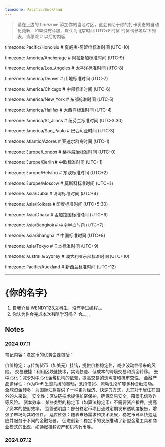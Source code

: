 ```yaml
---
timezone: Pacific/Auckland
---
```


> 请在上边的 timezone 添加你的当地时区，这会有助于你的打卡状态的自动化更新，如果没有添加，默认为北京时间 UTC+8 时区
> 时区请参考以下列表，请移除 # 以后的内容

timezone: Pacific/Honolulu # 夏威夷-阿留申标准时间 (UTC-10)

timezone: America/Anchorage # 阿拉斯加标准时间 (UTC-9)

timezone: America/Los_Angeles # 太平洋标准时间 (UTC-8)

timezone: America/Denver # 山地标准时间 (UTC-7)

timezone: America/Chicago # 中部标准时间 (UTC-6)

timezone: America/New_York # 东部标准时间 (UTC-5)

timezone: America/Halifax # 大西洋标准时间 (UTC-4)

timezone: America/St_Johns # 纽芬兰标准时间 (UTC-3:30)

timezone: America/Sao_Paulo # 巴西利亚时间 (UTC-3)

timezone: Atlantic/Azores # 亚速尔群岛时间 (UTC-1)

timezone: Europe/London # 格林威治标准时间 (UTC+0)

timezone: Europe/Berlin # 中欧标准时间 (UTC+1)

timezone: Europe/Helsinki # 东欧标准时间 (UTC+2)

timezone: Europe/Moscow # 莫斯科标准时间 (UTC+3)

timezone: Asia/Dubai # 海湾标准时间 (UTC+4)

timezone: Asia/Kolkata # 印度标准时间 (UTC+5:30)

timezone: Asia/Dhaka # 孟加拉国标准时间 (UTC+6)

timezone: Asia/Bangkok # 中南半岛时间 (UTC+7)

timezone: Asia/Shanghai # 中国标准时间 (UTC+8)

timezone: Asia/Tokyo # 日本标准时间 (UTC+9)

timezone: Australia/Sydney # 澳大利亚东部标准时间 (UTC+10)

timezone: Pacific/Auckland # 新西兰标准时间 (UTC+12)

---

# {你的名字}

1. 自我介绍
   WENDY123,文科生，没有学过编程。。
3. 你认为你会完成本次残酷学习吗？
会。。。。
## Notes

<!-- Content_START -->

### 2024.07.11

笔记内容：稳定币的优势主要包括：

价值稳定：与传统货币（如美元）挂钩，提供价格稳定性，减少波动性带来的风险。
交易便捷：利用区块链技术，实现快速、低成本的跨境交易和资金转移。
去中心化：减少对中心化金融机构的依赖，提高交易的透明度和抗审查性。
金融产品多样性：作为DeFi生态系统的基础，支持借贷、流动性挖矿等多种金融活动。
全球资金转移：为国际汇款提供了一种更为经济、快速的方式，尤其对于居住在国外的人来说。
安全性：区块链技术提供加密保护，确保交易安全，降低电信欺诈等风险。
资本效率：某些类型的稳定币（如算法稳定币）不需要资产抵押，提高了资本的使用效率。
监管透明度：部分稳定币项目通过定期发布透明度报告，增强了市场对其的信任。
适应性强：随着市场需求和技术发展，稳定币可以快速适应并服务于不同的金融场景。
促进创新：稳定币的发展推动了新型金融工具和商业模式的出现，如通胀挂钩资产和机构代币等。

### 2024.07.12

<!-- Content_END -->

